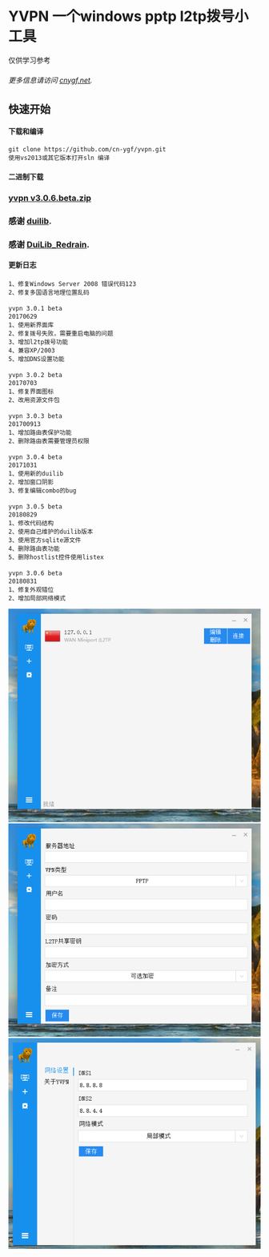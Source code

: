 # YVPN 一个windows pptp l2tp拨号小工具

仅供学习参考

###### 更多信息请访问 [cnygf.net](http://www.cnygf.net).

## 快速开始
#### 下载和编译
    git clone https://github.com/cn-ygf/yvpn.git
    使用vs2013或其它版本打开sln 编译

#### 二进制下载
### [yvpn v3.0.6.beta.zip](https://github.com/cn-ygf/yvpn/releases)

### 感谢 [duilib](http://github.com/duilib/duilib).
### 感谢 [DuiLib_Redrain](https://github.com/redrains/DuiLib_Redrain).

#### 更新日志
    1、修复Windows Server 2008 错误代码123
    2、修复多国语言地理位置乱码
    
    yvpn 3.0.1 beta
    20170629
    1、使用新界面库
    2、修复拨号失败，需要重启电脑的问题
    3、增加l2tp拨号功能
    4、兼容XP/2003
    5、增加DNS设置功能

    yvpn 3.0.2 beta
    20170703
    1、修复界面图标
    2、改用资源文件包
    
    yvpn 3.0.3 beta
    201700913
    1、增加路由表保护功能
    2、删除路由表需要管理员权限
    
    yvpn 3.0.4 beta
    20171031
    1、使用新的duilib
    2、增加窗口阴影
    3、修复编辑combo的bug
    
    yvpn 3.0.5 beta
    20180829
    1、修改代码结构
    2、使用自己维护的duilib版本
    3、使用官方sqlite源文件
    4、删除路由表功能
    5、删除hostlist控件使用listex

    yvpn 3.0.6 beta
    20180831
    1、修复外观错位
    2、增加局部网络模式

![无法显示](https://github.com/cn-ygf/yvpn/raw/master/bin/1.png)
![无法显示](https://github.com/cn-ygf/yvpn/raw/master/bin/2.png)
![无法显示](https://github.com/cn-ygf/yvpn/raw/master/bin/3.png)